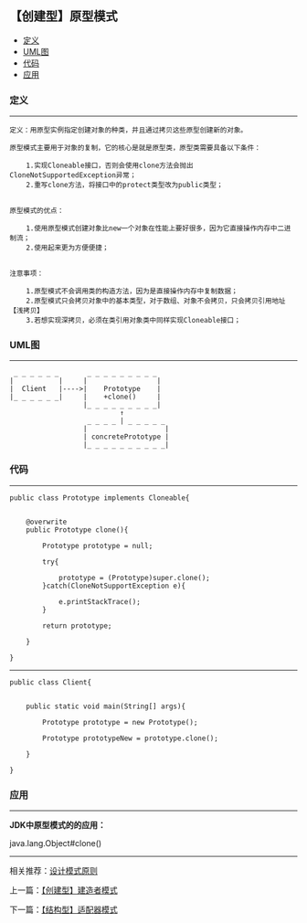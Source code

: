 

## 【创建型】原型模式

*   [定义](#define)
*   [UML图](#UML)
*   [代码](#code)
*   [应用](#app)




<h3 id="define">定义</h3>

***

    定义：用原型实例指定创建对象的种类，并且通过拷贝这些原型创建新的对象。

    原型模式主要用于对象的复制，它的核心是就是原型类，原型类需要具备以下条件：

        1.实现Cloneable接口，否则会使用clone方法会抛出CloneNotSupportedException异常；
        2.重写clone方法，将接口中的protect类型改为public类型；


    原型模式的优点：

        1.使用原型模式创建对象比new一个对象在性能上要好很多，因为它直接操作内存中二进制流；
        2.使用起来更为方便便捷；


    注意事项：

        1.原型模式不会调用类的构造方法，因为是直接操作内存中复制数据；
        2.原型模式只会拷贝对象中的基本类型，对于数组、对象不会拷贝，只会拷贝引用地址【浅拷贝】
        3.若想实现深拷贝，必须在类引用对象类中同样实现Cloneable接口；
    

<h3 id="UML">UML图</h3>

***

     _ _ _ _ _ _       _ _ _ _ _ _ _ _ _ 
    |           |     |                 |  
    |  Client   |---->|    Prototype    |
    |_ _ _ _ _ _|     |    +clone()     |
                      |_ _ _ _ _ _ _ _ _|
                               ↑
                       _ _ _ _ | _ _ _ _ _
                      |                   |
                      | concretePrototype |
                      |_ _ _ _ _ _ _ _ _ _| 
                        
                        
<h3 id="code">代码</h3>

***

    public class Prototype implements Cloneable{


        @overwrite
        public Prototype clone(){

            Prototype prototype = null;

            try{

                prototype = (Prototype)super.clone();
            }catch(CloneNotSupportException e){

                e.printStackTrace();
            }

            return prototype;

        }

    }

***

    public class Client{


        public static void main(String[] args){

            Prototype prototype = new Prototype();

            Prototype prototypeNew = prototype.clone();

        }

    }


<h3 id="app">应用</h3>

***

**JDK中原型模式的的应用：**


java.lang.Object#clone()



***

相关推荐：[设计模式原则](./Principle)


上一篇：[【创建型】建造者模式](./Builder)

下一篇：[【结构型】适配器模式](./Adapter)







